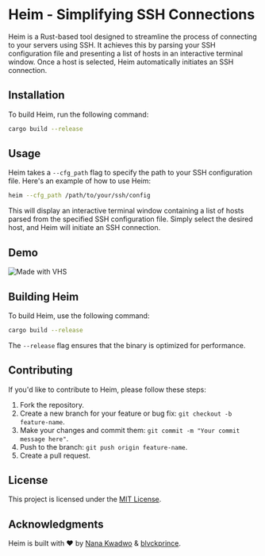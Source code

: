# Heim - Simplifying SSH Connections

Heim is a Rust-based tool designed to streamline the process of connecting to your servers using SSH. It achieves this by parsing your SSH configuration file and presenting a list of hosts in an interactive terminal window. Once a host is selected, Heim automatically initiates an SSH connection.

## Installation

To build Heim, run the following command:

```bash
cargo build --release
```

## Usage

Heim takes a `--cfg_path` flag to specify the path to your SSH configuration file. Here's an example of how to use Heim:

```bash
heim --cfg_path /path/to/your/ssh/config
```

This will display an interactive terminal window containing a list of hosts parsed from the specified SSH configuration file. Simply select the desired host, and Heim will initiate an SSH connection.

## Demo

![Made with VHS](https://vhs.charm.sh/vhs-162Csuxh7Sm05ynEhD9ZT9.gif)

## Building Heim

To build Heim, use the following command:

```bash
cargo build --release
```

The `--release` flag ensures that the binary is optimized for performance.

## Contributing

If you'd like to contribute to Heim, please follow these steps:

1. Fork the repository.
2. Create a new branch for your feature or bug fix: `git checkout -b feature-name`.
3. Make your changes and commit them: `git commit -m "Your commit message here"`.
4. Push to the branch: `git push origin feature-name`.
5. Create a pull request.

## License

This project is licensed under the [MIT License](LICENSE).

## Acknowledgments

Heim is built with ❤️ by [Nana Kwadwo](https://github.com/bxffour) & [blvckprince](https://github.com/blackprince001).
